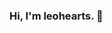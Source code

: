 ### Hi, I'm leohearts. 👋

<!--
**leohearts/leohearts** is a ✨ _special_ ✨ repository because its `README.md` (this file) appears on your GitHub profile.


<a href="https://github.com/wuhan005?tab=repositories">
  <img align="right" src="https://github-readme-stats.vercel.app/api?username=wuhan005&show_icons=true&title_color=000&icon_color=0099ff&text_color=000&bg_color=ffffff" width="45%" />
</a>


- 🔐 Focusing on cyber security and something fun about programming.
- 🤔 Not always enthusiastic after got a project just works.
- 🏘 Blog at [leohearts.com](https://leohearts.com)
